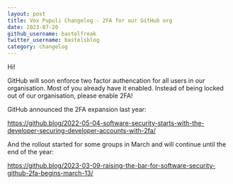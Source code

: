 ```yaml
---
layout: post
title: Vox Pupuli Changelog - 2FA for our GitHub org
date: 2023-07-20
github_username: bastelfreak
twitter_username: bastelsblog
category: changelog
---
```


Hi!

GitHub will soon enforce two factor authencation for all users in our
organisation. Most of you already have it enabled. Instead of being locked out
of our organisation, please enable 2FA!

GitHub announced the 2FA expansion last year:

https://github.blog/2022-05-04-software-security-starts-with-the-developer-securing-developer-accounts-with-2fa/

And the rollout started for some groups in March and will continue until the end of the year:

https://github.blog/2023-03-09-raising-the-bar-for-software-security-github-2fa-begins-march-13/
